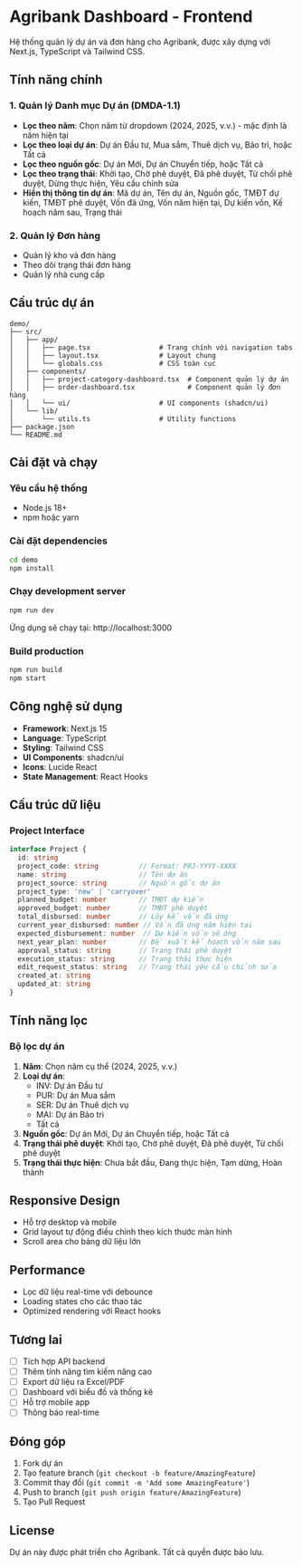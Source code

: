 # Agribank Dashboard - Frontend

Hệ thống quản lý dự án và đơn hàng cho Agribank, được xây dựng với Next.js, TypeScript và Tailwind CSS.

## Tính năng chính

### 1. Quản lý Danh mục Dự án (DMDA-1.1)
- **Lọc theo năm**: Chọn năm từ dropdown (2024, 2025, v.v.) - mặc định là năm hiện tại
- **Lọc theo loại dự án**: Dự án Đầu tư, Mua sắm, Thuê dịch vụ, Bảo trì, hoặc Tất cả
- **Lọc theo nguồn gốc**: Dự án Mới, Dự án Chuyển tiếp, hoặc Tất cả
- **Lọc theo trạng thái**: Khởi tạo, Chờ phê duyệt, Đã phê duyệt, Từ chối phê duyệt, Dừng thực hiện, Yêu cầu chỉnh sửa
- **Hiển thị thông tin dự án**: Mã dự án, Tên dự án, Nguồn gốc, TMĐT dự kiến, TMĐT phê duyệt, Vốn đã ứng, Vốn năm hiện tại, Dự kiến vốn, Kế hoạch năm sau, Trạng thái

### 2. Quản lý Đơn hàng
- Quản lý kho và đơn hàng
- Theo dõi trạng thái đơn hàng
- Quản lý nhà cung cấp

## Cấu trúc dự án

```
demo/
├── src/
│   ├── app/
│   │   ├── page.tsx                 # Trang chính với navigation tabs
│   │   ├── layout.tsx               # Layout chung
│   │   └── globals.css              # CSS toàn cục
│   ├── components/
│   │   ├── project-category-dashboard.tsx  # Component quản lý dự án
│   │   ├── order-dashboard.tsx             # Component quản lý đơn hàng
│   │   └── ui/                      # UI components (shadcn/ui)
│   └── lib/
│       └── utils.ts                 # Utility functions
├── package.json
└── README.md
```

## Cài đặt và chạy

### Yêu cầu hệ thống
- Node.js 18+ 
- npm hoặc yarn

### Cài đặt dependencies
```bash
cd demo
npm install
```

### Chạy development server
```bash
npm run dev
```

Ứng dụng sẽ chạy tại: http://localhost:3000

### Build production
```bash
npm run build
npm start
```

## Công nghệ sử dụng

- **Framework**: Next.js 15
- **Language**: TypeScript
- **Styling**: Tailwind CSS
- **UI Components**: shadcn/ui
- **Icons**: Lucide React
- **State Management**: React Hooks

## Cấu trúc dữ liệu

### Project Interface
```typescript
interface Project {
  id: string
  project_code: string          // Format: PRJ-YYYY-XXXX
  name: string                  // Tên dự án
  project_source: string        // Nguồn gốc dự án
  project_type: 'new' | 'carryover'
  planned_budget: number        // TMĐT dự kiến
  approved_budget: number       // TMĐT phê duyệt
  total_disbursed: number       // Lũy kế vốn đã ứng
  current_year_disbursed: number // Vốn đã ứng năm hiện tại
  expected_disbursement: number  // Dự kiến vốn sẽ ứng
  next_year_plan: number        // Đề xuất kế hoạch vốn năm sau
  approval_status: string       // Trạng thái phê duyệt
  execution_status: string      // Trạng thái thực hiện
  edit_request_status: string   // Trạng thái yêu cầu chỉnh sửa
  created_at: string
  updated_at: string
}
```

## Tính năng lọc

### Bộ lọc dự án
1. **Năm**: Chọn năm cụ thể (2024, 2025, v.v.)
2. **Loại dự án**: 
   - INV: Dự án Đầu tư
   - PUR: Dự án Mua sắm
   - SER: Dự án Thuê dịch vụ
   - MAI: Dự án Bảo trì
   - Tất cả
3. **Nguồn gốc**: Dự án Mới, Dự án Chuyển tiếp, hoặc Tất cả
4. **Trạng thái phê duyệt**: Khởi tạo, Chờ phê duyệt, Đã phê duyệt, Từ chối phê duyệt
5. **Trạng thái thực hiện**: Chưa bắt đầu, Đang thực hiện, Tạm dừng, Hoàn thành

## Responsive Design

- Hỗ trợ desktop và mobile
- Grid layout tự động điều chỉnh theo kích thước màn hình
- Scroll area cho bảng dữ liệu lớn

## Performance

- Lọc dữ liệu real-time với debounce
- Loading states cho các thao tác
- Optimized rendering với React hooks

## Tương lai

- [ ] Tích hợp API backend
- [ ] Thêm tính năng tìm kiếm nâng cao
- [ ] Export dữ liệu ra Excel/PDF
- [ ] Dashboard với biểu đồ và thống kê
- [ ] Hỗ trợ mobile app
- [ ] Thông báo real-time

## Đóng góp

1. Fork dự án
2. Tạo feature branch (`git checkout -b feature/AmazingFeature`)
3. Commit thay đổi (`git commit -m 'Add some AmazingFeature'`)
4. Push to branch (`git push origin feature/AmazingFeature`)
5. Tạo Pull Request

## License

Dự án này được phát triển cho Agribank. Tất cả quyền được bảo lưu.
